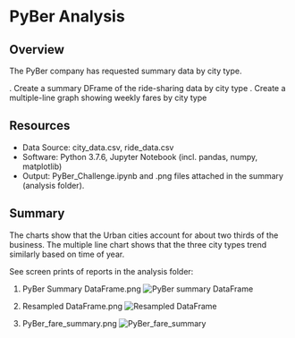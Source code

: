 # PyBer Analysis

## Overview
The PyBer company has requested summary data by city type.

. Create a summary DFrame of the ride-sharing data by city type
. Create a multiple-line graph showing weekly fares by city type


## Resources
- Data Source: city_data.csv, ride_data.csv
- Software: Python 3.7.6, Jupyter Notebook (incl. pandas, numpy, matplotlib)
- Output: PyBer_Challenge.ipynb and .png files attached in the summary (analysis folder).


## Summary
The charts show that the Urban cities account for about two thirds of the business.
The multiple line chart shows that the three city types trend similarly based on time of year.

See screen prints of reports in the analysis folder:
1. PyBer Summary DataFrame.png
![PyBer summary DataFrame](https://user-images.githubusercontent.com/78666055/113187122-7ee0b400-9226-11eb-8817-863df997827f.png)


2. Resampled DataFrame.png
![Resampled DataFrame](https://user-images.githubusercontent.com/78666055/113187165-899b4900-9226-11eb-9159-fb7e82513c8d.png)


3. PyBer_fare_summary.png
![PyBer_fare_summary](https://user-images.githubusercontent.com/78666055/113187192-90c25700-9226-11eb-8421-68f174a6e959.png)
